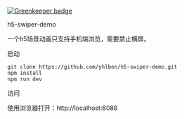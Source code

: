
[![Greenkeeper badge](https://badges.greenkeeper.io/yhlben/h5-swiper-demo.svg)](https://greenkeeper.io/)

h5-swiper-demo

一个h5场景动画只支持手机端浏览，需要禁止横屏。


启动

```
git clone https://github.com/yhlben/h5-swiper-demo.git
npm install
npm run dev
```


访问

使用浏览器打开：http://localhost:8088 



